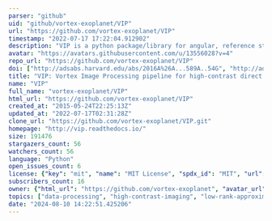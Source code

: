 ```yaml
---
parser: "github"
uid: "github/vortex-exoplanet/VIP"
url: "https://github.com/vortex-exoplanet/VIP"
timestamp: "2022-07-17 17:22:04.912902"
description: "VIP is a python package/library for angular, reference star and spectral differential imaging for exoplanet/disk detection through high-contrast imaging."
avatar: "https://avatars.githubusercontent.com/u/13556028?v=4"
repo_url: "https://github.com/vortex-exoplanet/VIP"
doi: ["http://adsabs.harvard.edu/abs/2016A%26A...589A..54G", "http://adsabs.harvard.edu/abs/2017AJ....154....7G", "https://ui.adsabs.harvard.edu/abs/2016ascl.soft03003G/abstract"]
title: "VIP: Vortex Image Processing pipeline for high-contrast direct imaging of exoplanets"
name: "VIP"
full_name: "vortex-exoplanet/VIP"
html_url: "https://github.com/vortex-exoplanet/VIP"
created_at: "2015-05-24T22:25:13Z"
updated_at: "2022-07-17T02:31:28Z"
clone_url: "https://github.com/vortex-exoplanet/VIP.git"
homepage: "http://vip.readthedocs.io/"
size: 191476
stargazers_count: 56
watchers_count: 56
language: "Python"
open_issues_count: 6
license: {"key": "mit", "name": "MIT License", "spdx_id": "MIT", "url": "https://api.github.com/licenses/mit", "node_id": "MDc6TGljZW5zZTEz"}
subscribers_count: 16
owner: {"html_url": "https://github.com/vortex-exoplanet", "avatar_url": "https://avatars.githubusercontent.com/u/13556028?v=4", "login": "vortex-exoplanet", "type": "Organization"}
topics: ["data-processing", "high-contrast-imaging", "low-rank-approximation", "image-processing", "extrasolar-planets-disks", "pca", "mcmc"]
date: "2024-08-10 14:22:51.425206"
---
```

